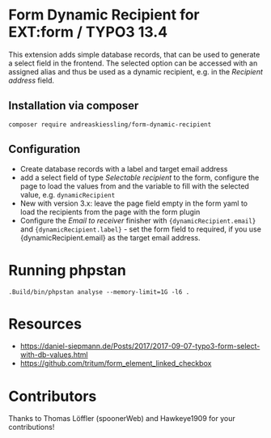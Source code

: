 # Form Dynamic Recipient for EXT:form / TYPO3 13.4

This extension adds simple database records, that can be used to generate a select field in the frontend.
The selected option can be accessed with an assigned alias and thus be used as a dynamic recipient, e.g. in the _Recipient address_ field.

## Installation via composer
```
composer require andreaskiessling/form-dynamic-recipient
```

## Configuration

* Create database records with a label and target email address
* add a select field of type _Selectable recipient_ to the form, configure the page to load the values from and the variable to fill with the selected value, e.g. `dynamicRecipient`
* New with version 3.x: leave the page field empty in the form yaml to load the recipients from the page with the form plugin
* Configure the _Email to receiver_ finisher with `{dynamicRecipient.email}` and `{dynamicRecipient.label}` - set the form field to required, if you use {dynamicRecipient.email} as the target email address.

# Running phpstan

```
.Build/bin/phpstan analyse --memory-limit=1G -l6 .
```

# Resources
* https://daniel-siepmann.de/Posts/2017/2017-09-07-typo3-form-select-with-db-values.html
* https://github.com/tritum/form_element_linked_checkbox

# Contributors
Thanks to Thomas Löffler (spoonerWeb) and Hawkeye1909 for your contributions!
